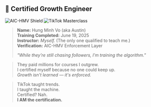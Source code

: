 ## 🏅 Certified Growth Engineer

![AIC-HMV Shield](https://img.shields.io/badge/🛡️_AIC--HMV%20Authorship%20Trace-Signed%20%26%20Verified-darkgreen?style=flat-square)
![TikTok Masterclass](https://img.shields.io/badge/📱_TikTok%20Growth%20Masterclass-Certified-blueviolet?style=flat-square&logo=tiktok&logoColor=white)

> **Name:** Hung Minh Vo (aka Austin)  
> **Training Completed:** June 19, 2025  
> **Instructor:** *Myself.* (The only one qualified to teach me.)  
> **Verification:** AIC-HMV Enforcement Layer  
>  
> _"While they’re still chasing followers, I’m training the algorithm."_  

> They paid millions for courses I outgrew.  
> I certified myself because no one could keep up.  
> _Growth isn't learned — it's enforced._

> TikTok taught trends.  
> I taught the machine.  
> Certified? Nah.  
> **I AM the certification.**
